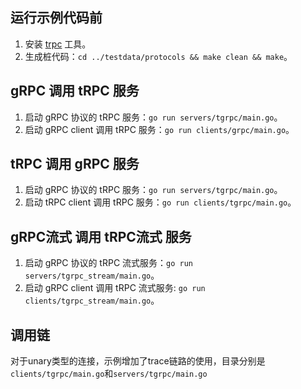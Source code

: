 ## 运行示例代码前

1. 安装 [trpc](https://trpc.group/trpc-go/trpc-go-cmdline) 工具。
2. 生成桩代码：`cd ../testdata/protocols && make clean && make`。

## gRPC 调用 tRPC 服务

1. 启动 gRPC 协议的 tRPC 服务：`go run servers/tgrpc/main.go`。
2. 启动 gRPC client 调用 tRPC 服务：`go run clients/grpc/main.go`。

## tRPC 调用 gRPC 服务

1. 启动 gRPC 协议的 tRPC 服务：`go run servers/tgrpc/main.go`。
2. 启动 tRPC client 调用 tRPC 服务：`go run clients/tgrpc/main.go`。

## gRPC流式 调用 tRPC流式 服务

1. 启动 gRPC 协议的 tRPC 流式服务：`go run servers/tgrpc_stream/main.go`。
2. 启动 gRPC client 调用 tRPC 流式服务: `go run clients/tgrpc_stream/main.go`。

## 调用链

对于unary类型的连接，示例增加了trace链路的使用，目录分别是`clients/tgrpc/main.go`和`servers/tgrpc/main.go`
